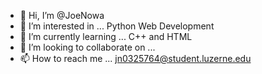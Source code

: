 - 👋 Hi, I’m @JoeNowa
- 👀 I’m interested in ... Python Web Development 
- 🌱 I’m currently learning ... C++ and HTML
- 💞️ I’m looking to collaborate on ...
- 📫 How to reach me ... jn0325764@student.luzerne.edu

<!---
JoeNowa/JoeNowa is a ✨ special ✨ repository because its `README.md` (this file) appears on your GitHub profile.
You can click the Preview link to take a look at your changes.
--->
